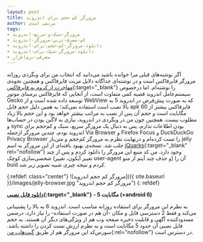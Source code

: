 ```yaml
---
layout: post
title: مرورگر کم حجم برای اندروید
author: مرتضی اسدی
tags:
- مرورگر-سبک-و-سریع-اندروید
- کم-مصرف-ترین-مرورگر-اندروید
- دانلود-مرورگر-کم-حجم-برای-اندروید
- دانلود-مرورگر-سبک-برای-اندروید
- معرفی-نرم‌افزار
---
```

  
  
اگر نوشته‌های قبلی مرا خوانده باشید می‌دانید که انتخاب من برای وبگردی روزانه مرورگر فایرفاکس است و در نوشته‌ای جداگانه دلایل مزیت فایرفاکس و همچنین نحوه‌ی [مهاجرت از کروم به فایرفاکس](http://asadiweb.ir/%D9%85%D9%87%D8%A7%D8%AC%D8%B1%D8%AA-%DA%A9%D8%B1%D9%88%D9%85-%D9%81%D8%A7%DB%8C%D8%B1%D9%81%D8%A7%DA%A9%D8%B3/){:target="_blank"} را نوشته‌ام. اما درخصوص سیستم‌عامل اندروید قصیه کمی متفاوت است، از آنجایی که فایرفاکس برمبنای موتور Gecko توسعه داده شده است و از WebView که به صورت پیش‌فرض در اندروید 5 به بالا نصب است استفاده نمی‌کند؛ به همین دلیل حجم فایل apk فایرفاکس بیشتر از 60 مگابایت است و حجم آن پس از نصب به مراتب بیشتر خواهد بود و این حجم بالا زیاد مطلوب نیست. همچنین چون من در وبگردی در اندروید، نیازی به لاگین بودن در حساب‌ها و sync بودن اطلاعات ندارم، پس به دنبال یک مرورگر سریع، سبک و کم‌حجم برای اندروید بودم، چندین مرورگر ازجمله Via Browser و Firefox Focus و DuckDuckGo Privacy Browser را تست کرده‌ام و درنهایت نظرم به مرورگر کم‌حجم و متن‌باز jelly  جلب شد. نسخه‌ی بهبود یافته‌ای از این مرورگر به اسم  [jQuarks](https://f-droid.org/en/packages/com.oF2pks.jquarks/){:target="_blank" rel="nofollow"} وجود دارد. من کد منبع این مرورگر را دانلود کردم و پس از چند شخصی‌سازی کوچک (تغییر آیکون، تغییر user-agent و حذف چند آیتم از منو) آن را buid کردم و نتیجه چیزی شبیه تصویر زیر شد.

{:refdef: class="center"}
![مرورگر کم حجم اندروید]({{ site.baseurl }}/images/jelly-browser.jpg "مرورگر کم حجم اندروید")
{: refdef}


**[دانلود فایل نصبی](https://github.com/asadise/android_browser/releases/download/v1.0-10/browser-v1.0-10.apk){:target="_blank"} - 5 مگابایت (+android 6)**

به نظرم این مرورگر برای استفاده روزانه مناسب است. اندروید 6 به بالا را پشتیبانی می‌کند و فقط 2 دسترسی فایل و مکان -آن هم در صورت استفاده- را نیاز دارد، درضمن مسدودکننده آگهی و قابلیت ذخیره صفحه وب هم از ویژگی‌های دیگر آن هستند. به حجم فایل نصبی آن حدود 5 مگابایت است و به نظرم ارزش تست کردن را داشته باشد. سورس‌کد این مرورگر هم از طریق [گیت‌هاب من](https://github.com/asadise/android_browser){:rel="nofollow"} در دسترس است.
